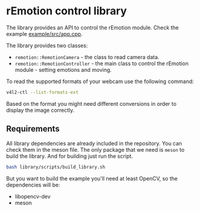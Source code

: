 # rEmotion control library

The library provides an API to control the rEmotion module. Check the example  [example/src/app.cpp](example/src/app.cpp).

The library provides two classes:

- `remotion::RemotionCamera` - the class to read camera data.
- `remotion::RemotionController` - the main class to control the rEmotion module - setting emotions and moving.

To read the supported formats of your webcam use the following command:

```bash
v4l2-ctl --list-formats-ext
```

Based on the format you might need different conversions in order to display the image correctly.

## Requirements

All library dependencies are already included in the repository. You can check them in the meson file. The only package that we need is `meson` to build the library. And for building just run the script.

```bash
bash library/scripts/build_library.sh
```

But you want to build the example you'll need at least OpenCV, so the dependencies will be:

- libopencv-dev
- meson

